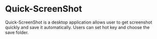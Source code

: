 # Quick-ScreenShot

Quick-ScreenShot is a desktop application allows user to get screenshot quickly and save it automatically. Users can set hot key and choose the save folder.
